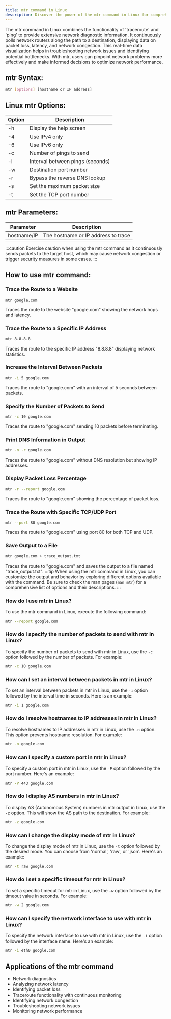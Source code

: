 ```yaml
---
title: mtr command in Linux
description: Discover the power of the mtr command in Linux for comprehensive network diagnostics and troubleshooting. 
---
```


The mtr command in Linux combines the functionality of 'traceroute' and 'ping' to provide extensive network diagnostic information. It continuously polls network routers along the path to a destination, displaying data on packet loss, latency, and network congestion. This real-time data visualization helps in troubleshooting network issues and identifying potential bottlenecks. With mtr, users can pinpoint network problems more effectively and make informed decisions to optimize network performance.

## mtr Syntax:
```bash
mtr [options] [hostname or IP address]
```

## Linux mtr Options:
| Option | Description                   |
|--------|-------------------------------|
| -h     | Display the help screen       |
| -4     | Use IPv4 only                 |
| -6     | Use IPv6 only                 |
| -c     | Number of pings to send       |
| -i     | Interval between pings (seconds) |
| -w     | Destination port number       |
| -r     | Bypass the reverse DNS lookup |
| -s     | Set the maximum packet size   |
| -t     | Set the TCP port number       |

## mtr Parameters:
| Parameter     | Description                            |
|---------------|----------------------------------------|
| hostname/IP   | The hostname or IP address to trace    |

:::caution
Exercise caution when using the mtr command as it continuously sends packets to the target host, which may cause network congestion or trigger security measures in some cases.
:::
## How to use mtr command:
### Trace the Route to a Website
```bash
mtr google.com
```
Traces the route to the website "google.com" showing the network hops and latency.

### Trace the Route to a Specific IP Address
```bash
mtr 8.8.8.8
```
Traces the route to the specific IP address "8.8.8.8" displaying network statistics.

### Increase the Interval Between Packets
```bash
mtr -i 5 google.com
```
Traces the route to "google.com" with an interval of 5 seconds between packets.

### Specify the Number of Packets to Send
```bash
mtr -c 10 google.com
```
Traces the route to "google.com" sending 10 packets before terminating.

### Print DNS Information in Output
```bash
mtr -n -r google.com
```
Traces the route to "google.com" without DNS resolution but showing IP addresses.

### Display Packet Loss Percentage
```bash
mtr -r --report google.com
```
Traces the route to "google.com" showing the percentage of packet loss.

### Trace the Route with Specific TCP/UDP Port
```bash
mtr --port 80 google.com
```
Traces the route to "google.com" using port 80 for both TCP and UDP.

### Save Output to a File
```bash
mtr google.com > trace_output.txt
```
Traces the route to "google.com" and saves the output to a file named "trace_output.txt".
:::tip
When using the mtr command in Linux, you can customize the output and behavior by exploring different options available with the command. Be sure to check the man pages (`man mtr`) for a comprehensive list of options and their descriptions.
:::

### How do I use mtr in Linux?
To use the mtr command in Linux, execute the following command:
```bash
mtr --report google.com
```

### How do I specify the number of packets to send with mtr in Linux?
To specify the number of packets to send with mtr in Linux, use the `-c` option followed by the number of packets. For example:
```bash
mtr -c 10 google.com
```

### How can I set an interval between packets in mtr in Linux?
To set an interval between packets in mtr in Linux, use the `-i` option followed by the interval time in seconds. Here is an example:
```bash
mtr -i 1 google.com
```

### How do I resolve hostnames to IP addresses in mtr in Linux?
To resolve hostnames to IP addresses in mtr in Linux, use the `-n` option. This option prevents hostname resolution. For example:
```bash
mtr -n google.com
```

### How can I specify a custom port in mtr in Linux?
To specify a custom port in mtr in Linux, use the `-P` option followed by the port number. Here's an example:
```bash
mtr -P 443 google.com
```

### How do I display AS numbers in mtr in Linux?
To display AS (Autonomous System) numbers in mtr output in Linux, use the `-z` option. This will show the AS path to the destination. For example:
```bash
mtr -z google.com
```

### How can I change the display mode of mtr in Linux?
To change the display mode of mtr in Linux, use the `-t` option followed by the desired mode. You can choose from 'normal', 'raw', or 'json'. Here's an example:
```bash
mtr -t raw google.com
```

### How do I set a specific timeout for mtr in Linux?
To set a specific timeout for mtr in Linux, use the `-w` option followed by the timeout value in seconds. For example:
```bash
mtr -w 2 google.com
```

### How can I specify the network interface to use with mtr in Linux?
To specify the network interface to use with mtr in Linux, use the `-i` option followed by the interface name. Here's an example:
```bash
mtr -i eth0 google.com
```

## Applications of the mtr command

- Network diagnostics
- Analyzing network latency
- Identifying packet loss
- Traceroute functionality with continuous monitoring
- Identifying network congestion
- Troubleshooting network issues
- Monitoring network performance